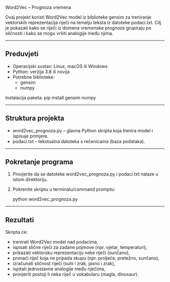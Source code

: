 Word2Vec – Prognoza vremena

Ovaj projekt koristi Word2Vec model iz biblioteke gensim za treniranje vektorskih reprezentacija riječi na temelju teksta iz datoteke podaci.txt.
Cilj je pokazati kako se riječi iz domena vremenske prognoze grupiraju po sličnosti i kako se mogu vršiti analogije među njima.

------------------------------------------------------------
Preduvjeti
------------------------------------------------------------
- Operacijski sustav: Linux, macOS ili Windows
- Python: verzija 3.8 ili novija
- Potrebne biblioteke:
  - gensim
  - numpy

Instalacija paketa:
    pip install gensim numpy

------------------------------------------------------------
Struktura projekta
------------------------------------------------------------
- word2vec_prognoza.py – glavna Python skripta koja trenira model i ispisuje primjere.
- podaci.txt – tekstualna datoteka s rečenicama (baza podataka).

------------------------------------------------------------
Pokretanje programa
------------------------------------------------------------
1. Provjerite da se datoteke word2vec_prognoza.py i podaci.txt nalaze u istom direktoriju.
2. Pokrenite skriptu u terminalu/command promptu:

    python word2vec_prognoza.py

------------------------------------------------------------
Rezultati
------------------------------------------------------------
Skripta će:
- trenirati Word2Vec model nad podacima,
- ispisati slične riječi za zadane pojmove (npr. vjetar, temperaturi),
- prikazati vektorsku reprezentaciju neke riječi (sunčano),
- pronaći riječ koja ne pripada skupu (npr. proljeće, pretežno, sunčano),
- izračunati sličnost riječi (suhi i zrak, jasno i zrak),
- ispitati jednostavne analogije među riječima,
- provjeriti postoji li neka riječ u vokabularu (magla, dinosaur).

